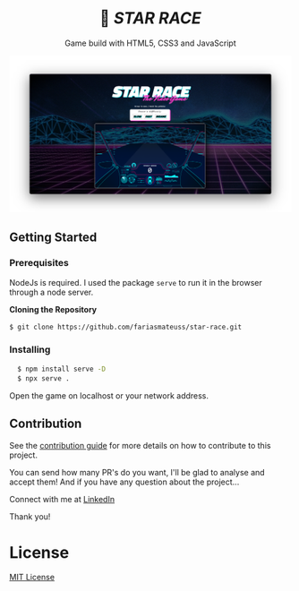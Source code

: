 <div align="center">

  <h1>
   🚀 <i>STAR RACE</i>
  </h1>

  <p>
  Game build with HTML5, CSS3 and JavaScript
  </p>

  <img src=".github/thumbnail.png">

</div>

## Getting Started

### Prerequisites

NodeJs is required. I used the package `serve` to run it in the browser through a node server.

**Cloning the Repository**

```
$ git clone https://github.com/fariasmateuss/star-race.git
```

### Installing

```sh
  $ npm install serve -D
  $ npx serve .
```

Open the game on localhost or your network address.

## Contribution

See the [contribution guide](/.github/CONTRIBUTING.md) for more details on how to contribute to this project.

You can send how many PR's do you want, I'll be glad to analyse and accept them! And if you have any question about the project...

Connect with me at [LinkedIn](https://www.linkedin.com/in/fariasmateuss/)

Thank you!

# License

[MIT License](/LICENSE)
